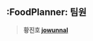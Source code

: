 ## :FoodPlanner: 팀원

> **황진호 [jowunnal](https://github.com/jowunnal "github link")**
>
> 
>
> 
>
> 
